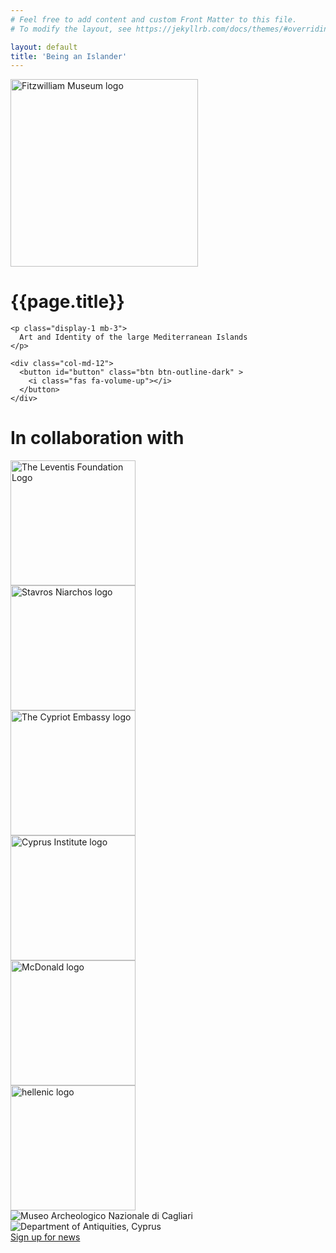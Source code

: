 ```yaml
---
# Feel free to add content and custom Front Matter to this file.
# To modify the layout, see https://jekyllrb.com/docs/themes/#overriding-theme-defaults

layout: default
title: 'Being an Islander'
---
```


<div class="section pp-scrollable" id="holding">
  <div class="intro col-md-12 my-5">
    <a href="https://www.fitzmuseum.cam.ac.uk"><img src="https://beta.fitz.ms/images/logos/Fitz_logo_white.png" width="300" alt="Fitzwilliam Museum logo" class="img-fluid"/></a>
     <h1 class="display-1">
      {{page.title}}
    </h1>

    <p class="display-1 mb-3">
      Art and Identity of the large Mediterranean Islands
    </p>

    <div class="col-md-12">
      <button id="button" class="btn btn-outline-dark" >
        <i class="fas fa-volume-up"></i>
      </button>
    </div>

</div>
  <div id="player">
      <audio autoplay hidden loop controls>
       <source src="{{ site.baseurl }}/mp3/out.mp3" type="audio/mp4">
          If you're reading this, audio isn't supported.
      </audio>
  </div>

</div>

<div class="section pp-scrollable" id="sponsors">

  <div class="container justify-content-center my-5">
  <h1 class="text-dark display-3">In collaboration with</h1>
    <div class="row justify-content-center mb-2">
      <div class="col-md-4">
        <img src="https://content.fitz.ms/fitz-website/assets/AGLF%20LOGO%20CMYK_ENG%20high%20definition.jpg?key=directus-medium-contain" alt="The Leventis Foundation Logo" class="mb-2 mr-2" height="200"/>
      </div>
      <div class="col-md-4">
        <img src="https://content.fitz.ms/fitz-website/assets/SNF%20primary%20logo_short_hi.jpg?key=directus-medium-contain" alt="Stavros Niarchos logo" class="mr-2 mb-2" height="200"/>
      </div>
      <div class="col-md-4">
        <img src="{{ site.baseurl }}/images/cyprus.png" alt="The Cypriot Embassy logo" class="mr-2 mb-2" height="200"/>
        </div>
     </div>
    <div class="row justify-content-center mb-2">
      <div class="col-md-4">
        <img src="https://content.fitz.ms/fitz-website/assets/cyprusInst.png?key=directus-medium-contain" alt="Cyprus Institute logo" class="mr-2 mb-2" height="200"/>
      </div>
      <div class="col-md-4">
        <img src="https://content.fitz.ms/fitz-website/assets/mcd.png?key=directus-medium-contain" alt="McDonald logo" class=" mr-2 mb-2" height="200"/>
      </div>
      <div class="col-md-4">
        <img src="https://content.fitz.ms/fitz-website/assets/ipsfXwD4.jpeg?key=directus-medium-contain" alt="hellenic logo" class="mr-2 mb-2" height="200" />
      </div>
    </div>
    <div class="row justify-content-center mb-2">
    <div class="col-md-4">
      <img src="https://content.fitz.ms/fitz-website/assets/calgiari.png?key=directus-medium-contain" alt="Museo Archeologico Nazionale di Cagliari" class=" mr-2 ml-2 mb-2" />
    </div>
    <div class="col-md-4">
      <img src="https://content.fitz.ms/fitz-website/assets/6612da61425d98755836902a8bde1bce_L.jpg?key=directus-medium-contain" alt="Department of Antiquities, Cyprus" class="mr-2 ml-2 mb-2" />
    </div>
    </div>
  <div class="col justify-content-center mb-2">
    <div class="col-md-12 d-flex justify-content-center">
      <a class="btn btn-outline-dark" href="https://tickets.museums.cam.ac.uk/account/create">Sign up for news</a>
    </div>
  </div>
</div>
